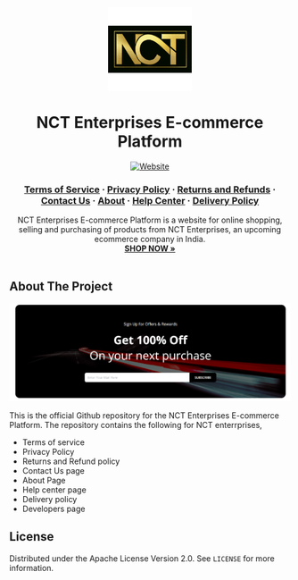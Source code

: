 <div class="hero" style="display: flex; justify-content: center; align-items: center; height: 150px;">
  <img src="./nct-repo-logo.png" alt="NCT Enterprises Logo" class="hero-logo" loading="lazy" style="height: 100%; width: auto; max-width: 100%;" />
</div>

<h1 align="center">NCT Enterprises E-commerce Platform</h1>

<p align="center">
  <a href="https://nctenterprises.in">
    <img src="https://img.shields.io/website?down_message=down&up_message=online&url=https%3A%2F%2Fnctenterprises.in" alt="Website" />
  </a>
</p>

<h3 align="center">
  <a href="https://nctenterprises.in/tos">Terms of Service</a>
  <span> · </span>
  <a href="https://nctenterprises.in/privacy">Privacy Policy</a>
  <span> · </span>
  <a href="https://nctenterprises.in/returns">Returns and Refunds</a>
  <span> · </span>
  <a href="https://nctenterprises.in/contact">Contact Us</a>
  <span> · </span>
  <a href="https://nctenterprises.in/about">About</a>
  <span> · </span>
  <a href="https://nctenterprises.in/help">Help Center</a>
  <span> · </span>
  <a href="https://nctenterprises.in/ship">Delivery Policy</a>
</h3>

<p align="center">
  NCT Enterprises E-commerce Platform is a website for online shopping, selling and purchasing of products from NCT Enterprises, an upcoming ecommerce company in India.
  <br />
  <a href="https://nctenterprises.in/home"><strong>SHOP NOW »</strong></a>
  <br />
  <br />
</p>


## About The Project

<p align="center">
  <img src="./cool-banner.png" alt="NCT Enterprises E-commerce Website" />
</p>

This is the official Github repository for the NCT Enterprises E-commerce Platform. The repository contains the following for NCT enterrprises,

* Terms of service
* Privacy Policy
* Returns and Refund policy
* Contact Us page
* About Page
* Help center page
* Delivery policy
* Developers page

## License

Distributed under the Apache License Version 2.0. See `LICENSE` for more information.

